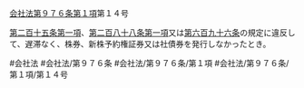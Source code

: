 [会社法第９７６条第１項](会社法＿＿＿＿第９７６条第１項)第１４号

[第二百十五条第一項](会社法＿＿＿＿第２１５条第１項)、[第二百八十八条第一項](会社法＿＿＿＿第２８８条第１項)又は[第六百九十六条](会社法＿＿＿＿第６９６条)の規定に違反して、遅滞なく、株券、新株予約権証券又は社債券を発行しなかったとき。


#会社法
#会社法/第９７６条
#会社法/第９７６条/第１項
#会社法/第９７６条/第１項/第１４号

